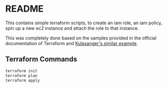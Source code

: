 # README

This contains simple terraform scripts, to create an iam role, an iam policy, spin up a new ec2 instance and attach the role to that instance. 

This was completely done based on the samples provided in the official documentation of Terraform and [Kulasanger's similar example](https://github.com/Kulasangar/terraform-demo.git).

## Terraform Commands

``` bash
terraform init
terraform plan
terraform apply
```
